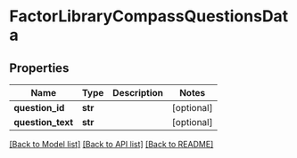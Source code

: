 # FactorLibraryCompassQuestionsData

## Properties
Name | Type | Description | Notes
------------ | ------------- | ------------- | -------------
**question_id** | **str** |  | [optional] 
**question_text** | **str** |  | [optional] 

[[Back to Model list]](../README.md#documentation-for-models) [[Back to API list]](../README.md#documentation-for-api-endpoints) [[Back to README]](../README.md)


